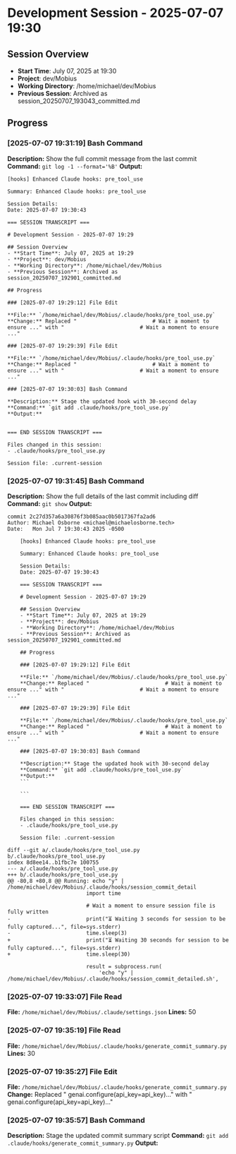 # Development Session - 2025-07-07 19:30

## Session Overview
- **Start Time**: July 07, 2025 at 19:30
- **Project**: dev/Mobius  
- **Working Directory**: /home/michael/dev/Mobius
- **Previous Session**: Archived as session_20250707_193043_committed.md

## Progress

### [2025-07-07 19:31:19] Bash Command

**Description:** Show the full commit message from the last commit
**Command:** `git log -1 --format='%B'`
**Output:**
```
[hooks] Enhanced Claude hooks: pre_tool_use

Summary: Enhanced Claude hooks: pre_tool_use

Session Details:
Date: 2025-07-07 19:30:43

=== SESSION TRANSCRIPT ===

# Development Session - 2025-07-07 19:29

## Session Overview
- **Start Time**: July 07, 2025 at 19:29
- **Project**: dev/Mobius
- **Working Directory**: /home/michael/dev/Mobius
- **Previous Session**: Archived as session_20250707_192901_committed.md

## Progress

### [2025-07-07 19:29:12] File Edit

**File:** `/home/michael/dev/Mobius/.claude/hooks/pre_tool_use.py`
**Change:** Replaced "                        # Wait a moment to ensure ..." with "                        # Wait a moment to ensure ..."

### [2025-07-07 19:29:39] File Edit

**File:** `/home/michael/dev/Mobius/.claude/hooks/pre_tool_use.py`
**Change:** Replaced "                        # Wait a moment to ensure ..." with "                        # Wait a moment to ensure ..."

### [2025-07-07 19:30:03] Bash Command

**Description:** Stage the updated hook with 30-second delay
**Command:** `git add .claude/hooks/pre_tool_use.py`
**Output:**
```

```

=== END SESSION TRANSCRIPT ===

Files changed in this session:
- .claude/hooks/pre_tool_use.py

Session file: .current-session
```

### [2025-07-07 19:31:45] Bash Command

**Description:** Show the full details of the last commit including diff
**Command:** `git show`
**Output:**
```
commit 2c27d357a6a30876f3b085aac0b5017367fa2ad6
Author: Michael Osborne <michael@michaelosborne.tech>
Date:   Mon Jul 7 19:30:43 2025 -0500

    [hooks] Enhanced Claude hooks: pre_tool_use
    
    Summary: Enhanced Claude hooks: pre_tool_use
    
    Session Details:
    Date: 2025-07-07 19:30:43
    
    === SESSION TRANSCRIPT ===
    
    # Development Session - 2025-07-07 19:29
    
    ## Session Overview
    - **Start Time**: July 07, 2025 at 19:29
    - **Project**: dev/Mobius
    - **Working Directory**: /home/michael/dev/Mobius
    - **Previous Session**: Archived as session_20250707_192901_committed.md
    
    ## Progress
    
    ### [2025-07-07 19:29:12] File Edit
    
    **File:** `/home/michael/dev/Mobius/.claude/hooks/pre_tool_use.py`
    **Change:** Replaced "                        # Wait a moment to ensure ..." with "                        # Wait a moment to ensure ..."
    
    ### [2025-07-07 19:29:39] File Edit
    
    **File:** `/home/michael/dev/Mobius/.claude/hooks/pre_tool_use.py`
    **Change:** Replaced "                        # Wait a moment to ensure ..." with "                        # Wait a moment to ensure ..."
    
    ### [2025-07-07 19:30:03] Bash Command
    
    **Description:** Stage the updated hook with 30-second delay
    **Command:** `git add .claude/hooks/pre_tool_use.py`
    **Output:**
    ```
    
    ```
    
    === END SESSION TRANSCRIPT ===
    
    Files changed in this session:
    - .claude/hooks/pre_tool_use.py
    
    Session file: .current-session

diff --git a/.claude/hooks/pre_tool_use.py b/.claude/hooks/pre_tool_use.py
index 8d8ee14..b1fbc7e 100755
--- a/.claude/hooks/pre_tool_use.py
+++ b/.claude/hooks/pre_tool_use.py
@@ -80,8 +80,8 @@ Running: echo "y" | /home/michael/dev/Mobius/.claude/hooks/session_commit_detail
                         import time
                         
                         # Wait a moment to ensure session file is fully written
-                        print("⏳ Waiting 3 seconds for session to be fully captured...", file=sys.stderr)
-                        time.sleep(3)
+                        print("⏳ Waiting 30 seconds for session to be fully captured...", file=sys.stderr)
+                        time.sleep(30)
                         
                         result = subprocess.run(
                             'echo "y" | /home/michael/dev/Mobius/.claude/hooks/session_commit_detailed.sh',
```

### [2025-07-07 19:33:07] File Read

**File:** `/home/michael/dev/Mobius/.claude/settings.json`
**Lines:** 50

### [2025-07-07 19:35:19] File Read

**File:** `/home/michael/dev/Mobius/.claude/hooks/generate_commit_summary.py`
**Lines:** 30

### [2025-07-07 19:35:27] File Edit

**File:** `/home/michael/dev/Mobius/.claude/hooks/generate_commit_summary.py`
**Change:** Replaced "                genai.configure(api_key=api_key)..." with "                genai.configure(api_key=api_key)..."

### [2025-07-07 19:35:57] Bash Command

**Description:** Stage the updated commit summary script
**Command:** `git add .claude/hooks/generate_commit_summary.py`
**Output:**
```

```
